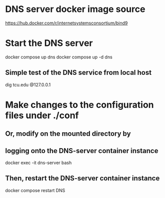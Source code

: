 # DNS server docker image source
https://hub.docker.com/r/internetsystemsconsortium/bind9


# Start the DNS server
docker compose up dns
docker compose up -d dns


## Simple test of the DNS service from local host
dig tcu.edu @127.0.0.1


# Make changes to the configuration files under ./conf

## Or, modify on the mounted directory by
## logging onto the DNS-server container instance
docker exec -it dns-server bash
## Then, restart the DNS-server container instance
docker compose restart DNS
